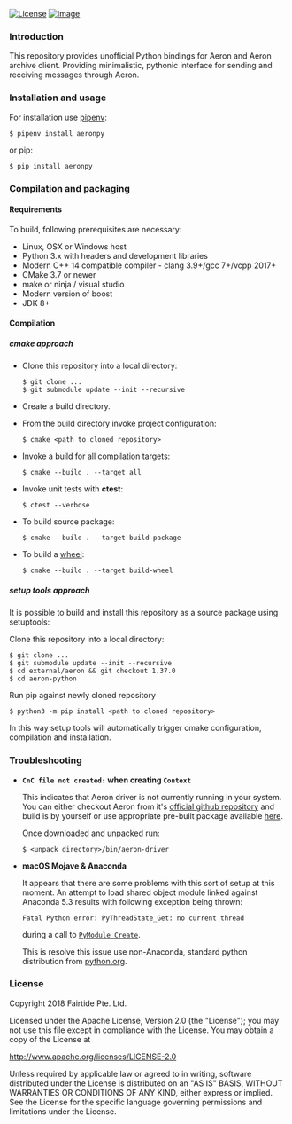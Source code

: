 [![License](https://img.shields.io/badge/License-Apache%202.0-blue.svg)](https://opensource.org/licenses/Apache-2.0)
[![image](https://img.shields.io/pypi/v/aeron-python.svg)](https://pypi.org/project/aeron-python/)

### Introduction

This repository provides unofficial Python bindings for Aeron and Aeron archive client. Providing minimalistic, pythonic interface 
for sending and receiving messages through Aeron. 

### Installation and usage

For installation use [pipenv](https://docs.pipenv.org):
```
$ pipenv install aeronpy
```

or pip:
```
$ pip install aeronpy
```

### Compilation and packaging

#### Requirements

To build, following prerequisites are necessary:
* Linux, OSX or Windows host
* Python 3.x with headers and development libraries
* Modern C++ 14 compatible compiler - clang 3.9+/gcc 7+/vcpp 2017+
* CMake 3.7 or newer
* make or ninja / visual studio
* Modern version of boost
* JDK 8+

#### Compilation 

##### cmake approach

* Clone this repository into a local directory:
    ```
    $ git clone ... 
    $ git submodule update --init --recursive
    ```

* Create a build directory.
* From the build directory invoke project configuration:
    ```
    $ cmake <path to cloned repository>
    ```
* Invoke a build for all compilation targets:
    ```
    $ cmake --build . --target all
    ``` 
* Invoke unit tests with **ctest**:
    ```
    $ ctest --verbose
    ```
    
* To build source package:
    ```
    $ cmake --build . --target build-package
    ```    
    
* To build a [wheel](https://www.python.org/dev/peps/pep-0427/):
    ```
    $ cmake --build . --target build-wheel
    ```

##### setup tools approach

It is possible to build and install this repository as a source package using setuptools:

Clone this repository into a local directory:
```
$ git clone ...
$ git submodule update --init --recursive
$ cd external/aeron && git checkout 1.37.0
$ cd aeron-python
```

Run pip against newly cloned repository
```
$ python3 -m pip install <path to cloned repository>
```

In this way setup tools will automatically trigger cmake configuration, compilation and installation.

### Troubleshooting   

* **`CnC file not created:` when creating `Context`**

    This indicates that Aeron driver is not currently running in your system. You can either checkout Aeron from it's [official github repository](https://github.com/real-logic/aeron) and build is by yourself or use appropriate pre-built package available [here](https://bintray.com/lukaszlaszko/aeron/aeron-driver#files).
    
    Once downloaded and unpacked run:
    ```
    $ <unpack_directory>/bin/aeron-driver
    ```        

* **macOS Mojave & Anaconda**

    It appears that there are some problems with this sort of setup at this moment. An attempt to load shared object module linked against Anaconda 5.3 results with following exception being thrown:
    ```
    Fatal Python error: PyThreadState_Get: no current thread
    ```
    during a call to [`PyModule_Create`](https://docs.python.org/3.6/c-api/module.html#c.PyModule_Create). 

    This is resolve this issue use non-Anaconda, standard python distribution from [python.org](https://www.python.org/downloads/release/python-367/).
      
      
### License

Copyright 2018 Fairtide Pte. Ltd.

Licensed under the Apache License, Version 2.0 (the "License"); you may not use this file except in compliance with the License. You may obtain a copy of the License at

http://www.apache.org/licenses/LICENSE-2.0

Unless required by applicable law or agreed to in writing, software distributed under the License is distributed on an "AS IS" BASIS, WITHOUT WARRANTIES OR CONDITIONS OF ANY KIND, either express or implied. See the License for the specific language governing permissions and limitations under the License.
